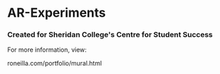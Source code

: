 # AR-Experiments

### Created for Sheridan College's Centre for Student Success

For more information, view:

roneilla.com/portfolio/mural.html
